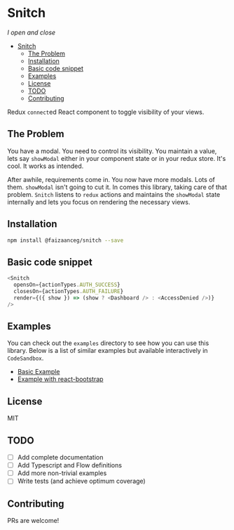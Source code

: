 # Snitch

_I open and close_

- [Snitch](#snitch)
  - [The Problem](#the-problem)
  - [Installation](#installation)
  - [Basic code snippet](#basic-code-snippet)
  - [Examples](#examples)
  - [License](#license)
  - [TODO](#todo)
  - [Contributing](#contributing)

Redux `connect`ed React component to toggle visibility of your views.

## The Problem

You have a modal. You need to control its visibility. You maintain a value, lets say `showModal` either in your component state or in your redux store. It's cool. It works as intended.

After awhile, requirements come in. You now have more modals. Lots of them. `showModal` isn't going to cut it. In comes this library, taking care of that problem. `Snitch` listens to `redux` actions and maintains the `showModal` state internally and lets you focus on rendering the necessary views.

## Installation

```bash
npm install @faizaanceg/snitch --save
```

## Basic code snippet

```js
<Snitch
  opensOn={actionTypes.AUTH_SUCCESS}
  closesOn={actionTypes.AUTH_FAILURE}
  render={({ show }) => (show ? <Dashboard /> : <AccessDenied />)}
/>
```

## Examples

You can check out the `examples` directory to see how you can use this library. Below is a list of similar examples but available interactively in `CodeSandbox`.

- [Basic Example](https://codesandbox.io/s/4w374z5wmw)
- [Example with react-bootstrap](https://codesandbox.io/s/qvxxyny3jw)

## License

MIT

## TODO

- [ ] Add complete documentation
- [ ] Add Typescript and Flow definitions
- [ ] Add more non-trivial examples
- [ ] Write tests (and achieve optimum coverage)

## Contributing

PRs are welcome!

